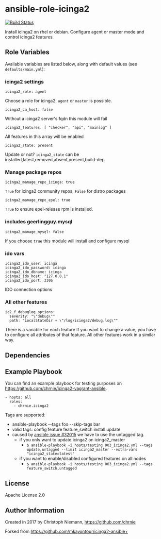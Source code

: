 # ansible-role-icinga2

[![Build Status](https://travis-ci.org/chrnie/ansible-role-icinga2.svg?branch=master)](https://travis-ci.org/chrnie/ansible-role-icinga2)

Install icinga2 on rhel or debian. Configure agent or master mode and control icinga2 features. 

## Role Variables

Available variables are listed below, along with default values (see `defaults/main.yml`):

### icinga2 settings

    icinga2_role: agent

Choose a role for icinga2. `agent` or `master` is possible.

    icinga2_ca_host: false

Without a icinga2 server's fqdn this module will fail

    icinga2_features: [ "checker", "api", "mainlog" ]

All features in this array will be enabled

    icinga2_state: present

Update or not? `icinga2_state` can be installed,latest,removed,absent,present,build-dep

### Manage package repos

    icinga2_manage_repo_icinga: true

`True` for icinga2 community repos, `False` for distro packages

    icinga2_manage_repo_epel: true

`True` to ensure epel-release rpm is installed.


### includes geerlingguy.mysql

    icinga2_manage_mysql: false

If you choose `true` this module will install and configure mysql

### ido vars

    icinga2_ido_user: icinga
    icinga2_ido_password: icinga
    icinga2_ido_dbname: icinga
    icinga2_ido_host: "127.0.0.1"
    icinga2_ido_port: 3306

IDO connection options

### All other features

    ic2_f_debuglog_options:
      severity: "\"debug\""
      path: "LocalStateDir + \"/log/icinga2/debug.log\""

There is a variable for each feature If you want to change a value, you have to configure all attributes of that feature. All other features work in a similar way.


## Dependencies


## Example Playbook
You can find an example playbook for testing purposes on https://github.com/chrnie/icinga2-vagrant-ansible.

    - hosts: all
      roles:
        - chrnie.icinga2

Tags are supported:
  - ansible-playbook --tags foo --skip-tags bar
  - valid tags: config feature feature_switch install update
  - caused by [ansible issue #32015](https://github.com/ansible/ansible/issues/32015) we have to use the untagged tag.
    - if you only want to update icinga2 on icinga2_master
      - `$ ansible-playbook -i hosts/testing 003_icinga2.yml --tags update,untagged --limit icinga2_master --extra-vars "icinga2_state=latest"`
    - if you want to enable/disabled configured features on all nodes
      - `$ ansible-playbook -i hosts/testing 003_icinga2.yml --tags feature_switch,untagged`

## License

Apache License 2.0

## Author Information

Created in 2017 by Christoph Niemann, https://github.com/chrnie

Forked from https://github.com/mkayontour/icinga2-ansible+

